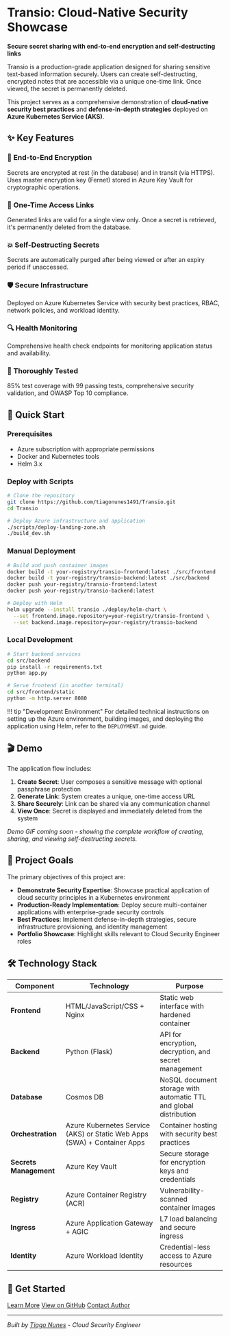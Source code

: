 # Transio: Cloud-Native Security Showcase

**Secure secret sharing with end-to-end encryption and self-destructing links**

Transio is a production-grade application designed for sharing sensitive text-based information securely. Users can create self-destructing, encrypted notes that are accessible via a unique one-time link. Once viewed, the secret is permanently deleted.

This project serves as a comprehensive demonstration of **cloud-native security best practices** and **defense-in-depth strategies** deployed on **Azure Kubernetes Service (AKS)**.

## ✨ Key Features

<div class="feature-grid">
<div class="feature-card">
<h3>🔐 End-to-End Encryption</h3>
<p>Secrets are encrypted at rest (in the database) and in transit (via HTTPS). Uses master encryption key (Fernet) stored in Azure Key Vault for cryptographic operations.</p>
</div>

<div class="feature-card">
<h3>🔗 One-Time Access Links</h3>
<p>Generated links are valid for a single view only. Once a secret is retrieved, it's permanently deleted from the database.</p>
</div>

<div class="feature-card">
<h3>💥 Self-Destructing Secrets</h3>
<p>Secrets are automatically purged after being viewed or after an expiry period if unaccessed.</p>
</div>

<div class="feature-card">
<h3>🛡️ Secure Infrastructure</h3>
<p>Deployed on Azure Kubernetes Service with security best practices, RBAC, network policies, and workload identity.</p>
</div>

<div class="feature-card">
<h3>🔍 Health Monitoring</h3>
<p>Comprehensive health check endpoints for monitoring application status and availability.</p>
</div>

<div class="feature-card">
<h3>🧪 Thoroughly Tested</h3>
<p>85% test coverage with 99 passing tests, comprehensive security validation, and OWASP Top 10 compliance.</p>
</div>
</div>

## 🚀 Quick Start

### Prerequisites
- Azure subscription with appropriate permissions
- Docker and Kubernetes tools
- Helm 3.x

### Deploy with Scripts

```bash
# Clone the repository
git clone https://github.com/tiagonunes1491/Transio.git
cd Transio

# Deploy Azure infrastructure and application
./scripts/deploy-landing-zone.sh
./build_dev.sh
```

### Manual Deployment

```bash
# Build and push container images
docker build -t your-registry/transio-frontend:latest ./src/frontend
docker build -t your-registry/transio-backend:latest ./src/backend
docker push your-registry/transio-frontend:latest
docker push your-registry/transio-backend:latest

# Deploy with Helm
helm upgrade --install transio ./deploy/helm-chart \
  --set frontend.image.repository=your-registry/transio-frontend \
  --set backend.image.repository=your-registry/transio-backend
```

### Local Development

```bash
# Start backend services
cd src/backend
pip install -r requirements.txt
python app.py

# Serve frontend (in another terminal)
cd src/frontend/static
python -m http.server 8080
```

!!! tip "Development Environment"
    For detailed technical instructions on setting up the Azure environment, building images, and deploying the application using Helm, refer to the `DEPLOYMENT.md` guide.

## 🎬 Demo

The application flow includes:

1. **Create Secret**: User composes a sensitive message with optional passphrase protection
2. **Generate Link**: System creates a unique, one-time access URL
3. **Share Securely**: Link can be shared via any communication channel
4. **View Once**: Secret is displayed and immediately deleted from the system

*Demo GIF coming soon - showing the complete workflow of creating, sharing, and viewing self-destructing secrets.*

## 🎯 Project Goals

The primary objectives of this project are:

- **Demonstrate Security Expertise**: Showcase practical application of cloud security principles in a Kubernetes environment
- **Production-Ready Implementation**: Deploy secure multi-container applications with enterprise-grade security controls
- **Best Practices**: Implement defense-in-depth strategies, secure infrastructure provisioning, and identity management
- **Portfolio Showcase**: Highlight skills relevant to Cloud Security Engineer roles

## 🛠️ Technology Stack

| Component | Technology | Purpose |
|-----------|------------|---------|
| **Frontend** | HTML/JavaScript/CSS + Nginx | Static web interface with hardened container |
| **Backend** | Python (Flask) | API for encryption, decryption, and secret management |
| **Database** | Cosmos DB | NoSQL document storage with automatic TTL and global distribution |
| **Orchestration** | Azure Kubernetes Service (AKS) or Static Web Apps (SWA) + Container Apps | Container hosting with security best practices |
| **Secrets Management** | Azure Key Vault | Secure storage for encryption keys and credentials |
| **Registry** | Azure Container Registry (ACR) | Vulnerability-scanned container images |
| **Ingress** | Azure Application Gateway + AGIC | L7 load balancing and secure ingress |
| **Identity** | Azure Workload Identity | Credential-less access to Azure resources |

## 🚀 Get Started

<div class="cta-buttons">
<a href="problem_solution/" class="cta-button primary">Learn More</a>
<a href="https://github.com/tiagonunes1491/Transio" class="cta-button secondary">View on GitHub</a>
<a href="https://www.linkedin.com/in/tiago-nunes1491/" class="cta-button secondary">Contact Author</a>
</div>

---

*Built by [Tiago Nunes](https://www.linkedin.com/in/tiago-nunes1491/) - Cloud Security Engineer*